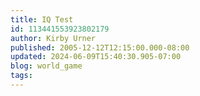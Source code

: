 ```yaml
---
title: IQ Test
id: 113441553923802179
author: Kirby Urner
published: 2005-12-12T12:15:00.000-08:00
updated: 2024-06-09T15:40:30.905-07:00
blog: world_game
tags: 
---
```


